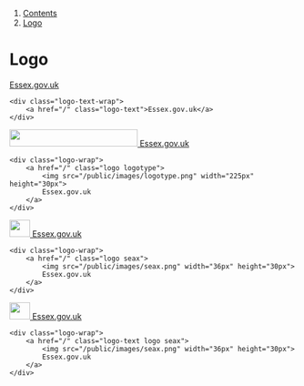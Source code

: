 <div class="breadcrumbs">
  <ol>
    <li><a href="/docs/core/contents">Contents</a></li>
    <li><a href="#">Logo</a></li>
  </ol>
</div>

# Logo

<div class="logo-text-wrap">
	<a href="/" class="logo-text">Essex.gov.uk</a>
</div>

	<div class="logo-text-wrap">
		<a href="/" class="logo-text">Essex.gov.uk</a>
	</div>

<div class="logo-wrap">
	<a href="/" class="logo logotype">
		<img src="/public/images/logotype.png" width="225px" height="30px">
		Essex.gov.uk
	</a>
</div>

	<div class="logo-wrap">
		<a href="/" class="logo logotype">
			<img src="/public/images/logotype.png" width="225px" height="30px">
			Essex.gov.uk
		</a>
	</div>


<div class="logo-wrap">
	<a href="/" class="logo seax">
		<img src="/public/images/seax.png" width="36px" height="30px">
		Essex.gov.uk
	</a>
</div>

	<div class="logo-wrap">
		<a href="/" class="logo seax">
			<img src="/public/images/seax.png" width="36px" height="30px">
			Essex.gov.uk
		</a>
	</div>

<div class="logo-wrap">
	<a href="/" class="logo-text logo seax">
		<img src="/public/images/seax.png" width="36px" height="30px">
		Essex.gov.uk
	</a>
</div>

	<div class="logo-wrap">
		<a href="/" class="logo-text logo seax">
			<img src="/public/images/seax.png" width="36px" height="30px">
			Essex.gov.uk
		</a>
	</div>